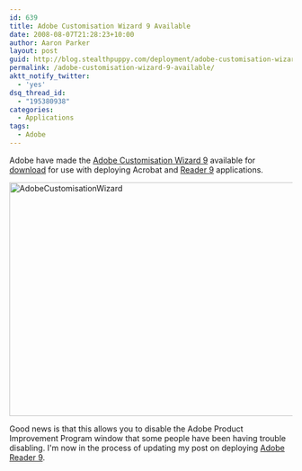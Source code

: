 ```yaml
---
id: 639
title: Adobe Customisation Wizard 9 Available
date: 2008-08-07T21:28:23+10:00
author: Aaron Parker
layout: post
guid: http://blog.stealthpuppy.com/deployment/adobe-customisation-wizard-9-available
permalink: /adobe-customisation-wizard-9-available/
aktt_notify_twitter:
  - 'yes'
dsq_thread_id:
  - "195380938"
categories:
  - Applications
tags:
  - Adobe
---
```

Adobe have made the [Adobe Customisation Wizard 9](http://www.adobe.com/support/downloads/detail.jsp?ftpID=3993) available for [download](http://ardownload.adobe.com/pub/adobe/acrobat/win/9.x/9.0/misc/CustWiz90_en_US.exe) for use with deploying Acrobat and [Reader 9](https://stealthpuppy.com/deployment/deploying-adobe-reader-9-for-windows) applications.

<img style="border-right: 0px; border-top: 0px; border-left: 0px; border-bottom: 0px" height="416" alt="AdobeCustomisationWizard" src="https://stealthpuppy.com/wp-content/uploads/2008/08/adobecustomisationwizard.png" width="595" border="0" /> 

Good news is that this allows you to disable the Adobe Product Improvement Program window that some people have been having trouble disabling. I'm now in the process of updating my post on deploying [Adobe Reader 9](https://stealthpuppy.com/deployment/deploying-adobe-reader-9-for-windows).